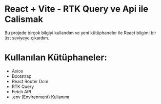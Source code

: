 # React + Vite - RTK Query ve Api ile Calismak

Bu projede birçok bilgiyi kullandım ve yeni kütüphaneler ile React bilgimi bir üst seviyeye çıkardım.

# Kullanılan Kütüphaneler: 
- Axios
- Bootstrap
- React Router Dom
- RTK Query
- Fetch API
- .env (Envirenment) Kullanımı